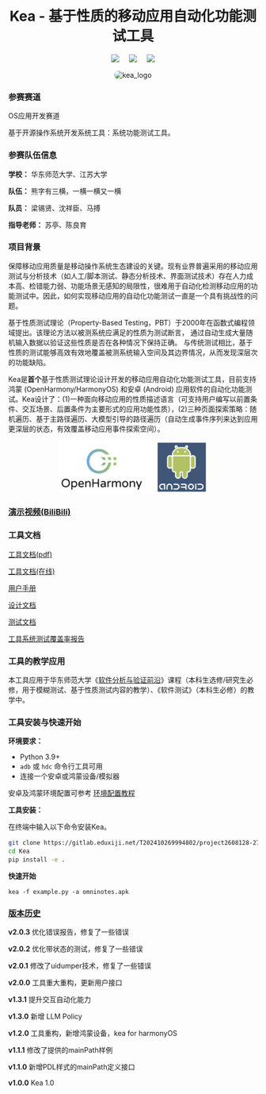 <div align="center">
<h1>Kea - 基于性质的移动应用自动化功能测试工具</h1>

 <a href='LICENSE'><img src='https://img.shields.io/badge/License-MIT-orange'></a> &nbsp;&nbsp;&nbsp;
 <a><img src='https://img.shields.io/badge/python-3.9, 3.10, 3.11, 3.12, 3.13-blue'></a> &nbsp;&nbsp;&nbsp;
 <a href='https://kea-technic-docs.readthedocs.io/zh-cn/latest/part-theory/introduction.html'><img src='https://img.shields.io/badge/doc-1.0.0-blue'></a>
</div>

<div align="center">
    <img src="kea/resources/kea_log(1).png" alt="kea_logo" style="border-radius: 18px"/>
</div>

### 参赛赛道

OS应用开发赛道

基于开源操作系统开发系统工具：系统功能测试工具。

### 参赛队伍信息

**学校：** 华东师范大学、江苏大学

**队伍：** 熊字有三横，一横一横又一横

**队员：** 梁锡贤、沈祥臣、马搏

**指导老师：** 苏亭、陈良育


### 项目背景

保障移动应用质量是移动操作系统生态建设的关键。现有业界普遍采用的移动应用测试与分析技术（如人工/脚本测试、静态分析技术、界面测试技术）存在人力成本高、检错能力弱、功能场景无感知的局限性，很难用于自动化检测移动应用的功能测试中。因此，如何实现移动应用的自动化功能测试一直是一个具有挑战性的问题。

基于性质测试理论（Property-Based Testing，PBT）于2000年在函数式编程领域提出。该理论方法以被测系统应满足的性质为测试断言， 通过自动生成大量随机输入数据以验证这些性质是否在各种情况下保持正确。 与传统测试相比，基于性质的测试能够高效有效地覆盖被测系统输入空间及其边界情况，从而发现深层次的功能缺陷。

Kea是**首个**基于性质测试理论设计开发的移动应用自动化功能测试工具，目前支持鸿蒙 (OpenHarmony/HarmonyOS) 和安卓 (Android) 应用软件的自动化功能测试。Kea设计了：(1)一种面向移动应用的性质描述语言（可支持用户编写以前置条件、交互场景、后置条件为主要形式的应用功能性质），(2)三种页面探索策略：随机遍历、基于主路径遍历、大模型引导的路径遍历（自动生成事件序列来达到应用更深层的状态，有效覆盖移动应用事件探索空间）。

<p align="center">
  <img src="kea/resources/kea-platforms.jpg" width="300"/>
</p>

### [演示视频(BiliBili)](https://www.bilibili.com/video/BV1QPkoYREgh/?share_source=copy_web)

### 工具文档

[工具文档(pdf)](/kea.pdf)

[工具文档(在线)](https://kea-technic-docs.readthedocs.io/zh-cn/latest/part-theory/introduction.html)

[用户手册](https://kea-technic-docs.readthedocs.io/zh-cn/latest/part-keaUserManuel/envirnment_setup.html)

[设计文档](https://kea-technic-docs.readthedocs.io/zh-cn/latest/part-designDocument/intro.html)

[测试文档](https://kea-technic-docs.readthedocs.io/zh-cn/latest/part-experiment/exp.html)

[工具系统测试覆盖率报告](https://xixianliang.github.io/kea-technic-docs/)

### 工具的教学应用

本工具应用于华东师范大学《[软件分析与验证前沿](https://github.com/ecnu-sa-labs/ecnu-sa-labs/?tab=readme-ov-file#lab-instructions-%E6%95%99%E7%A8%8B%E6%8C%87%E5%BC%95)》课程（本科生选修/研究生必修，用于模糊测试、基于性质测试内容的教学）、《软件测试》（本科生必修）的教学中。

### 工具安装与快速开始

**环境要求：**

- Python 3.9+
- `adb` 或 `hdc` 命令行工具可用
- 连接一个安卓或鸿蒙设备/模拟器

安卓及鸿蒙环境配置可参考 [环境配置教程](https://kea-technic-docs.readthedocs.io/zh-cn/latest/part-keaUserManuel/envirnment_setup.html)

**工具安装：**

在终端中输入以下命令安装Kea。

```bash
git clone https://gitlab.eduxiji.net/T202410269994802/project2608128-276509.git
cd Kea
pip install -e .
```

**快速开始**

```
kea -f example.py -a omninotes.apk
```



### [版本历史](https://gitlab.eduxiji.net/T202410269994802/project2608128-276509/-/tags)

**v2.0.3**
优化错误报告，修复了一些错误

**v2.0.2**
优化带状态的测试，修复了一些错误

**v2.0.1**
修改了uidumper技术，修复了一些错误

**v2.0.0**
工具重大重构，更新用户接口

**v1.3.1**
提升交互自动化能力

**v1.3.0**
新增 LLM Policy

**v1.2.0**
工具重构，新增鸿蒙设备，kea for harmonyOS

**v1.1.1**
修改了提供的mainPath样例

**v1.1.0**
新增PDL样式的mainPath定义接口

**v1.0.0**
Kea 1.0